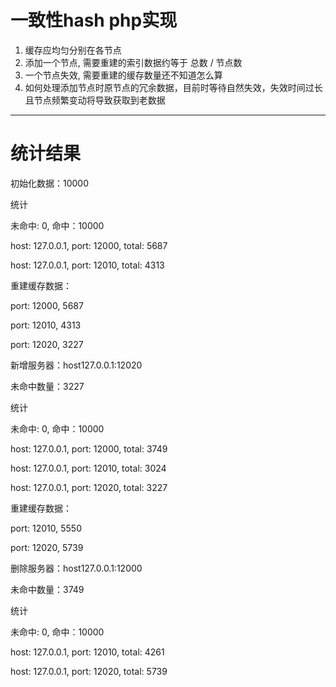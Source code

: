 一致性hash php实现
===

1. 缓存应均匀分别在各节点
2. 添加一个节点, 需要重建的索引数据约等于 总数 / 节点数
3. 一个节点失效, 需要重建的缓存数量还不知道怎么算
4. 如何处理添加节点时原节点的冗余数据，目前时等待自然失效，失效时间过长且节点频繁变动将导致获取到老数据
- - -

统计结果
===
初始化数据：10000

统计

未命中: 0, 命中：10000

host: 127.0.0.1, port: 12000, total: 5687

host: 127.0.0.1, port: 12010, total: 4313


重建缓存数据：

port: 12000, 5687

port: 12010, 4313

port: 12020, 3227

新增服务器：host127.0.0.1:12020

未命中数量：3227

统计

未命中: 0, 命中：10000

host: 127.0.0.1, port: 12000, total: 3749

host: 127.0.0.1, port: 12010, total: 3024

host: 127.0.0.1, port: 12020, total: 3227


重建缓存数据：

port: 12010, 5550

port: 12020, 5739

删除服务器：host127.0.0.1:12000

未命中数量：3749

统计

未命中: 0, 命中：10000

host: 127.0.0.1, port: 12010, total: 4261

host: 127.0.0.1, port: 12020, total: 5739